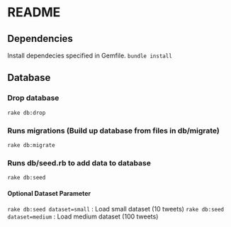 # README

## Dependencies
Install dependecies specified in Gemfile.
```bundle install```

## Database

### Drop database
```rake db:drop```

### Runs migrations (Build up database from files in db/migrate)
```rake db:migrate```

### Runs db/seed.rb to add data to database
```rake db:seed```

#### Optional Dataset Parameter

```rake db:seed dataset=small``` : Load small dataset (10 tweets)
```rake db:seed dataset=medium``` : Load medium dataset (100 tweets)